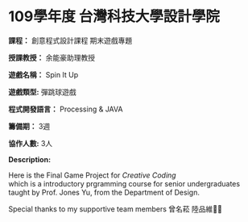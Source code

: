 <h1>109學年度 台灣科技大學設計學院</h1>

**課程：** 創意程式設計課程 期末遊戲專題 

**授課教授：** 余能豪助理教授

**遊戲名稱：** Spin It Up

**遊戲類型:** 彈跳球遊戲

**程式開發語言：** Processing & JAVA

**籌備期：** 3週

**協作人數:**  3人

**Description:**

Here is the Final Game Project for _Creative Coding_ <br>
which is a introductory prgramming course for senior undergraduates<br>
taught by Prof. Jones Yu, from the Department of Design.

Special thanks to my supportive team members 曾名菘 陸品維🙇‍♂️
